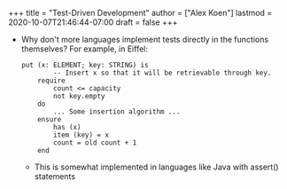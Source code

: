 +++
title = "Test-Driven Development"
author = ["Alex Koen"]
lastmod = 2020-10-07T21:46:44-07:00
draft = false
+++

-   Why don't more languages implement tests directly in the functions themselves? For example, in Eiffel:

    ```prog
    put (x: ELEMENT; key: STRING) is
    		-- Insert x so that it will be retrievable through key.
    	require
    		count <= capacity
    		not key.empty
    	do
    		... Some insertion algorithm ...
    	ensure
    		has (x)
    		item (key) = x
    		count = old count + 1
    	end
    ```

    -   This is somewhat implemented in languages like Java with assert() statements
